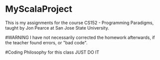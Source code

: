 # MyScalaProject

This is my assignments for the course CS152 - Programming Paradigms, taught by Jon Pearce at San Jose State University.

#WARNING
I have not necessarily corrected the homework afterwards, if the teacher found errors, or "bad code".

#Coding Philosophy for this class
JUST DO IT
